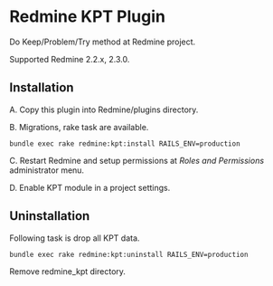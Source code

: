 # Redmine KPT Plugin

Do Keep/Problem/Try method at Redmine project.

Supported Redmine 2.2.x, 2.3.0.

## Installation

A. Copy this plugin into Redmine/plugins directory.

B. Migrations, rake task are available.

    bundle exec rake redmine:kpt:install RAILS_ENV=production

C. Restart Redmine and setup permissions at *Roles and Permissions* administrator menu.

D. Enable KPT module in a project settings.

## Uninstallation

Following task is drop all KPT data.

    bundle exec rake redmine:kpt:uninstall RAILS_ENV=production

Remove redmine\_kpt directory.

